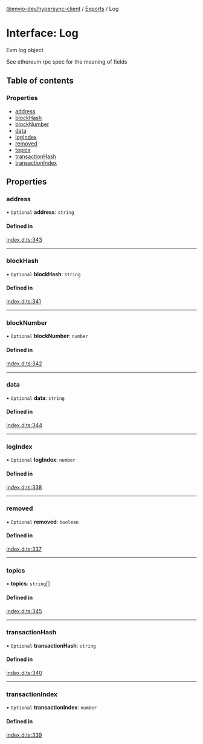 [@envio-dev/hypersync-client](../README.md) / [Exports](../modules.md) / Log

# Interface: Log

Evm log object

See ethereum rpc spec for the meaning of fields

## Table of contents

### Properties

- [address](Log.md#address)
- [blockHash](Log.md#blockhash)
- [blockNumber](Log.md#blocknumber)
- [data](Log.md#data)
- [logIndex](Log.md#logindex)
- [removed](Log.md#removed)
- [topics](Log.md#topics)
- [transactionHash](Log.md#transactionhash)
- [transactionIndex](Log.md#transactionindex)

## Properties

### address

• `Optional` **address**: `string`

#### Defined in

[index.d.ts:343](https://github.com/Float-Capital/hypersync-client-node/blob/4ee0d9475a267b3a97cbbd6004114b9ba5d98295/index.d.ts#L343)

___

### blockHash

• `Optional` **blockHash**: `string`

#### Defined in

[index.d.ts:341](https://github.com/Float-Capital/hypersync-client-node/blob/4ee0d9475a267b3a97cbbd6004114b9ba5d98295/index.d.ts#L341)

___

### blockNumber

• `Optional` **blockNumber**: `number`

#### Defined in

[index.d.ts:342](https://github.com/Float-Capital/hypersync-client-node/blob/4ee0d9475a267b3a97cbbd6004114b9ba5d98295/index.d.ts#L342)

___

### data

• `Optional` **data**: `string`

#### Defined in

[index.d.ts:344](https://github.com/Float-Capital/hypersync-client-node/blob/4ee0d9475a267b3a97cbbd6004114b9ba5d98295/index.d.ts#L344)

___

### logIndex

• `Optional` **logIndex**: `number`

#### Defined in

[index.d.ts:338](https://github.com/Float-Capital/hypersync-client-node/blob/4ee0d9475a267b3a97cbbd6004114b9ba5d98295/index.d.ts#L338)

___

### removed

• `Optional` **removed**: `boolean`

#### Defined in

[index.d.ts:337](https://github.com/Float-Capital/hypersync-client-node/blob/4ee0d9475a267b3a97cbbd6004114b9ba5d98295/index.d.ts#L337)

___

### topics

• **topics**: `string`[]

#### Defined in

[index.d.ts:345](https://github.com/Float-Capital/hypersync-client-node/blob/4ee0d9475a267b3a97cbbd6004114b9ba5d98295/index.d.ts#L345)

___

### transactionHash

• `Optional` **transactionHash**: `string`

#### Defined in

[index.d.ts:340](https://github.com/Float-Capital/hypersync-client-node/blob/4ee0d9475a267b3a97cbbd6004114b9ba5d98295/index.d.ts#L340)

___

### transactionIndex

• `Optional` **transactionIndex**: `number`

#### Defined in

[index.d.ts:339](https://github.com/Float-Capital/hypersync-client-node/blob/4ee0d9475a267b3a97cbbd6004114b9ba5d98295/index.d.ts#L339)
